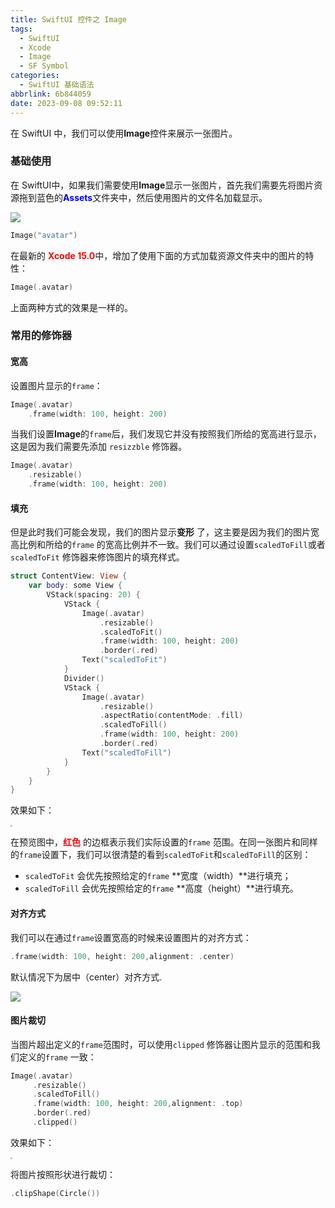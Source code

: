 ```yaml
---
title: SwiftUI 控件之 Image
tags:
  - SwiftUI
  - Xcode
  - Image
  - SF Symbol
categories:
  - SwiftUI 基础语法
abbrlink: 6b844059
date: 2023-09-08 09:52:11
---
```


在 SwiftUI 中，我们可以使用**Image**控件来展示一张图片。

### 基础使用

在 SwiftUI中，如果我们需要使用**Image**显示一张图片，首先我们需要先将图片资源拖到蓝色的<span style="color:blue">**Assets**</span>文件夹中，然后使用图片的文件名加载显示。

<img src="https://swift-blogs.oss-cn-shanghai.aliyuncs.com/202309081000150.png"/>

```swift
Image("avatar")
```

在最新的<span style="color:red"> **Xcode 15.0**</span>中，增加了使用下面的方式加载资源文件夹中的图片的特性：

```swift
Image(.avatar)
```

上面两种方式的效果是一样的。

<!--more-->

### 常用的修饰器

#### 宽高

设置图片显示的`frame`：

```swift
Image(.avatar)
	.frame(width: 100, height: 200)
```

当我们设置**Image**的`frame`后，我们发现它并没有按照我们所给的宽高进行显示，这是因为我们需要先添加 `resizzble` 修饰器。

```swift
Image(.avatar)
	.resizable()
	.frame(width: 100, height: 200)
```

####  填充

但是此时我们可能会发现，我们的图片显示**变形** 了，这主要是因为我们的图片宽高比例和所给的`frame` 的宽高比例并不一致。我们可以通过设置`scaledToFill`或者`scaledToFit` 修饰器来修饰图片的填充样式。

```swift
struct ContentView: View {
    var body: some View {
        VStack(spacing: 20) {
            VStack {
                Image(.avatar)
                    .resizable()
                    .scaledToFit()
                    .frame(width: 100, height: 200)
                    .border(.red)
                Text("scaledToFit")
            }
            Divider()
            VStack {
                Image(.avatar)
                    .resizable()
                    .aspectRatio(contentMode: .fill)
                    .scaledToFill()
                    .frame(width: 100, height: 200)
                    .border(.red)
                Text("scaledToFill")
            }
        }
    }
}
```

效果如下：

<img src="https://swift-blogs.oss-cn-shanghai.aliyuncs.com/202309081112939.png" style="zoom:20%"/>

在预览图中，<span style="color:red">**红色**</span> 的边框表示我们实际设置的`frame` 范围。在同一张图片和同样的`frame`设置下，我们可以很清楚的看到`scaledToFit`和`scaledToFill`的区别：

* `scaledToFit` 会优先按照给定的`frame` **宽度（width）**进行填充；
* `scaledToFill` 会优先按照给定的`frame` **高度（height）**进行填充。

 #### 对齐方式

我们可以在通过`frame`设置宽高的时候来设置图片的对齐方式：

```swift
.frame(width: 100, height: 200,alignment: .center)
```

默认情况下为居中（center）对齐方式.

<img src="https://swift-blogs.oss-cn-shanghai.aliyuncs.com/202309081120845.png"/>

#### 图片裁切

当图片超出定义的`frame`范围时，可以使用`clipped` 修饰器让图片显示的范围和我们定义的`frame` 一致：

```swift
Image(.avatar)
     .resizable()
     .scaledToFill()
     .frame(width: 100, height: 200,alignment: .top)
     .border(.red)
     .clipped()
```



效果如下：

<img src="https://swift-blogs.oss-cn-shanghai.aliyuncs.com/202309081148253.png" style="zoom:20%"/>

将图片按照形状进行裁切：

```swift
.clipShape(Circle())
```

